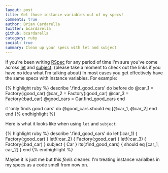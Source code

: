 ```yaml
---
layout: post
title: Get those instance variables out of my specs!
comments: true
author: Brian Cardarella
twitter: bcardarella
github: bcardarella
category: ruby
social: true
summary: Clean up your specs with let and subject
---
```


If you're been writing [RSpec](https://www.relishapp.com/rspec) for any
period of time I'm sure you've come across [let](https://www.relishapp.com/rspec/rspec-core/v/2-8/docs/helper-methods/let-and-let) and [subject](https://www.relishapp.com/rspec/rspec-core/v/2-8/docs/subject/explicit-subject). (please take a moment to check out the links if you have no idea what I'm talking about) In most cases you get effectively have the same specs with instance variables. For example:

{% highlight ruby %}
describe '.find_good_cars' do
  before do
    @car_1 = Factory(:good_car)
    @car_2 = Factory(:good_car)
    @car_3 = Factory(:bad_car)
    @good_cars = Car.find_good_cars
  end

  it 'only finds good cars' do
    @good_cars.should eq [@car_1, @car_2]
  end
end
{% endhighlight %}

Here is what it looks like when using `let` and `subject`

{% highlight ruby %}
describe '.find_good_cars' do
  let!(:car_1) { Factory(:good_car) }
  let!(:car_2) { Factory(:good_car) }
  let!(:car_3) { Factory(:bad_car)  }
  subject      { Car }
  its(:find_good_cars) { should eq [car_1, car_2] }
end
{% endhighlight %}

Maybe it is just me but this *feels* cleaner. I'm treating instance
varialbes in my specs as a code smell from now on.
